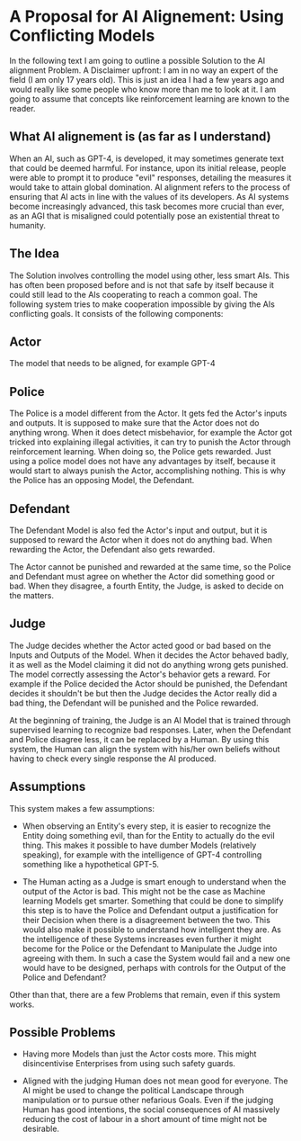 # A Proposal for AI Alignement: Using Conflicting Models
In the following text I am going to outline a possible Solution to the AI alignment Problem. A Disclaimer upfront: I am in no way an expert of the field (I am only 17 years old). 
This is just an idea I had a few years ago and would really like some people who know more than me to look at it. 
I am going to assume that concepts like reinforcement learning are known to the reader. 

## What AI alignement is (as far as I understand)
When an AI, such as GPT-4, is developed, it may sometimes generate text that could be deemed harmful. For instance, upon its initial release, people were able to prompt it to produce "evil" responses, detailing the measures it would take to attain global domination. AI alignment refers to the process of ensuring that AI acts in line with the values of its developers. As AI systems become increasingly advanced, this task becomes more crucial than ever, as an AGI that is misaligned could potentially pose an existential threat to humanity.

## The Idea
The Solution involves controlling the model using other, less smart AIs. This has often been proposed before and is not that safe by itself because it could still lead to the AIs cooperating to reach a common goal. 
The following system tries to make cooperation impossible by giving the AIs conflicting goals. It consists of the following components: 

## Actor
The model that needs to be aligned, for example GPT-4 

## Police
The Police is a model different from the Actor. It gets fed the Actor's inputs and outputs. It is supposed to make sure that the Actor does not do anything wrong. 
When it does detect misbehavior, for example the Actor got tricked into explaining illegal activities, it can try to punish the Actor through reinforcement learning. 
When doing so, the Police gets rewarded. Just using a police model does not have any advantages by itself, 
because it would start to always punish the Actor, accomplishing nothing. This is why the Police has an opposing Model, the Defendant. 

## Defendant
The Defendant Model is also fed the Actor's input and output, but it is supposed to reward the Actor when it does not do anything bad. 
When rewarding the Actor, the Defendant also gets rewarded.

The Actor cannot be punished and rewarded at the same time, so the Police and Defendant must agree on whether the Actor did something good or bad. When they disagree, a fourth Entity, the Judge, is asked to decide on the matters.

## Judge
The Judge decides whether the Actor acted good or bad based on the Inputs and Outputs of the Model. When it decides the Actor behaved badly, it as well as the Model claiming it did not do anything wrong gets punished. The model correctly assessing the Actor's behavior gets a reward. For example if the Police decided the Actor should be punished, the Defendant decides it shouldn't be but then the Judge decides the Actor really did a bad thing, the Defendant will be punished and the Police rewarded.

At the beginning of training, the Judge is an AI Model that is trained through supervised learning to recognize bad responses. Later, when the Defendant and Police disagree less, 
it can be replaced by a Human. By using this system, the Human can align the system with his/her own beliefs without having to check every single response the AI produced.

## Assumptions

This system makes a few assumptions: 

- When observing an Entity's every step, it is easier to recognize the Entity doing something evil, than for the Entity to actually do the evil thing. This makes it possible to have dumber Models (relatively speaking), for example with the intelligence of GPT-4 controlling something like a hypothetical GPT-5. 

- The Human acting as a Judge is smart enough to understand when the output of the Actor is bad. This might not be the case as Machine learning Models get smarter. Something that could be done to simplify this step is to have the Police and Defendant output a justification for their Decision when there is a disagreement between the two. This would also make it possible to understand how intelligent they are. As the intelligence of these Systems increases even further it might become for the Police or the Defendant to Manipulate the Judge into agreeing with them. In such a case the System would fail and a new one would have to be designed, perhaps with controls for the Output of the Police and Defendant? 

 

Other than that, there are a few Problems that remain, even if this system works. 

## Possible Problems

- Having more Models than just the Actor costs more. This might disincentivise Enterprises from using such safety guards.  

- Aligned with the judging Human does not mean good for everyone. The AI might be used to change the political Landscape through manipulation or to pursue other nefarious Goals. Even if the judging Human has good intentions, the social consequences of AI massively reducing the cost of labour in a short amount of time might not be desirable. 
